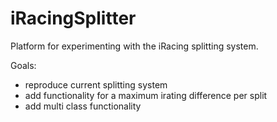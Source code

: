 iRacingSplitter
===============

Platform for experimenting with the iRacing splitting system.

Goals:

- reproduce current splitting system
- add functionality for a maximum irating difference per split
- add multi class functionality